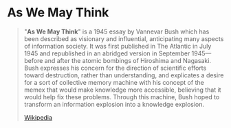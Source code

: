 # As We May Think

> "**As We May Think**" is a 1945 essay by Vannevar Bush which has been described as visionary and influential, anticipating many aspects of information society. It was first published in The Atlantic in July 1945 and republished in an abridged version in September 1945—before and after the atomic bombings of Hiroshima and Nagasaki. Bush expresses his concern for the direction of scientific efforts toward destruction, rather than understanding, and explicates a desire for a sort of collective memory machine with his concept of the memex that would make knowledge more accessible, believing that it would help fix these problems. Through this machine, Bush hoped to transform an information explosion into a knowledge explosion.
>
> [Wikipedia](https://en.wikipedia.org/wiki/As%20We%20May%20Think)
